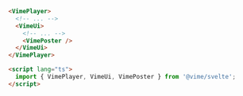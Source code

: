 ```html {5,10} title="example.svelte"
<VimePlayer>
  <!-- ... -->
  <VimeUi>
    <!-- ... -->
    <VimePoster />
  </VimeUi>
</VimePlayer>

<script lang="ts">
  import { VimePlayer, VimeUi, VimePoster } from '@vime/svelte';
</script>
```
